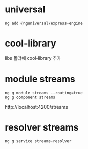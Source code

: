 # universal
```shell script
ng add @nguniversal/express-engine
```

# cool-library
libs 폴더에 cool-library 추가

# module streams
```shell script
ng g module streams --routing=true
ng g component streams
```

http://localhost:4200/streams

# resolver streams
```shell stcript
ng g service streams-resolver
```
